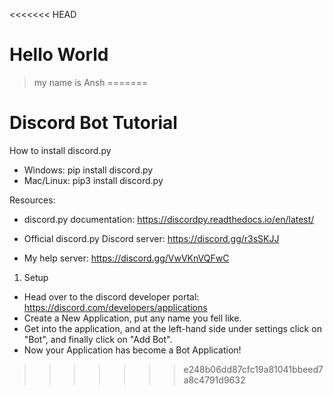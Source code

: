<<<<<<< HEAD
# Hello World
> my name is Ansh
=======
# Discord Bot Tutorial

How to install discord.py
- Windows: pip install discord.py
- Mac/Linux: pip3 install discord.py

Resources: 

- discord.py documentation: https://discordpy.readthedocs.io/en/latest/

- Official discord.py Discord server: https://discord.gg/r3sSKJJ

- My help server: https://discord.gg/VwVKnVQFwC

1. Setup
- Head over to the discord developer portal: https://discord.com/developers/applications
- Create a New Application, put any name you fell like.
- Get into the application, and at the left-hand side under settings click on "Bot", and finally click on "Add Bot".
- Now your Application has become a Bot Application!
>>>>>>> e248b06dd87cfc19a81041bbeed7a8c4791d9632
